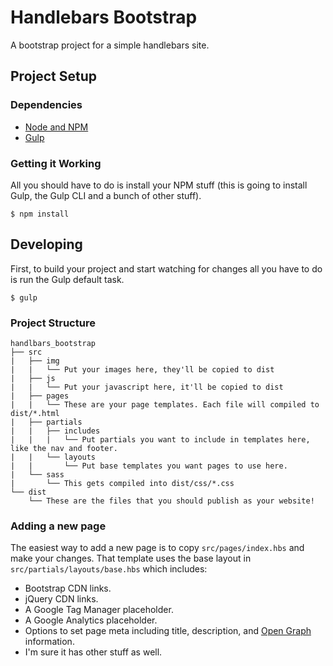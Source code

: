 # Handlebars Bootstrap
A bootstrap project for a simple handlebars site.

## Project Setup
### Dependencies
* [Node and NPM](https://docs.npmjs.com/downloading-and-installing-node-js-and-npm)
* [Gulp](https://gulpjs.com/docs/en/getting-started/quick-start)

### Getting it Working
All you should have to do is install your NPM stuff (this is going to install Gulp, the Gulp CLI and a bunch of other stuff).

```
$ npm install
```

## Developing
First, to build your project and start watching for changes all you have to do is run the Gulp default task.

```
$ gulp
```

### Project Structure
```
handlbars_bootstrap
├── src
|   ├── img
|   |   └── Put your images here, they'll be copied to dist
|   ├── js
|   |   └── Put your javascript here, it'll be copied to dist
|   ├── pages
|   |   └── These are your page templates. Each file will compiled to dist/*.html
|   ├── partials
|   |   ├── includes
|   |   |   └── Put partials you want to include in templates here, like the nav and footer.
|   |   └── layouts
|   |       └── Put base templates you want pages to use here.
|   └── sass
|       └── This gets compiled into dist/css/*.css
└── dist
    └── These are the files that you should publish as your website!
```

### Adding a new page
The easiest way to add a new page is to copy `src/pages/index.hbs` and make your changes. That template uses the base layout in `src/partials/layouts/base.hbs` which includes:

* Bootstrap CDN links.
* jQuery CDN links.
* A Google Tag Manager placeholder.
* A Google Analytics placeholder.
* Options to set page meta including title, description, and [Open Graph](https://ogp.me/) information.
* I'm sure it has other stuff as well.

